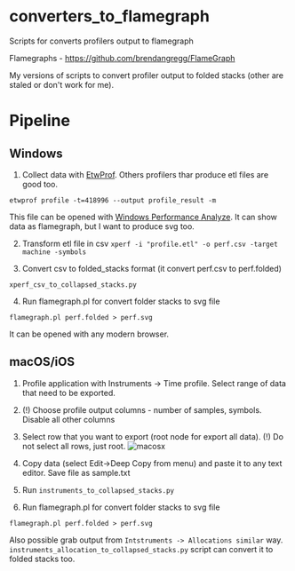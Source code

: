 # converters_to_flamegraph
Scripts for converts profilers output to flamegraph

Flamegraphs - https://github.com/brendangregg/FlameGraph

My versions of scripts to convert profiler output to folded stacks (other are staled or don't work for me).

# Pipeline

## Windows

1. Collect data with [EtwProf](https://github.com/Donpedro13/etwprof). Others profilers thar produce etl files are good too.

`etwprof profile -t=418996 --output profile_result -m`

This file can be opened with [Windows Performance Analyze](https://www.microsoft.com/en-us/p/windows-performance-analyzer/9n0w1b2bxgnz?activetab=pivot:overviewtab).
It can show data as flamegraph, but I want to produce svg too.

2. Transform etl file in csv
`xperf -i "profile.etl" -o perf.csv -target machine -symbols`

3. Convert csv to folded_stacks format
(it convert perf.csv to perf.folded)

`xperf_csv_to_collapsed_stacks.py`

4. Run flamegraph.pl for convert folder stacks to svg file

`flamegraph.pl perf.folded > perf.svg`

It can be opened with any modern browser.

## macOS/iOS

1. Profile application with Instruments -> Time profile. Select range of data that need to be exported. 
2. (!) Choose profile output columns - number of samples, symbols. Disable all other columns
3. Select row that you want to export (root node for export all data). (!) Do not select all rows, just root.
![macosx](https://user-images.githubusercontent.com/1622049/126062333-b2cfed5b-894f-4a1b-b26a-d1e502c99cc0.png)

4. Copy data (select Edit->Deep Copy from menu) and paste it to any text editor. Save file as sample.txt
5. Run `instruments_to_collapsed_stacks.py`
6.  Run flamegraph.pl for convert folder stacks to svg file

`flamegraph.pl perf.folded > perf.svg`

Also possible grab output from `Intstruments -> Allocations similar` way. `instruments_allocation_to_collapsed_stacks.py` script can convert it to folded stacks too.




